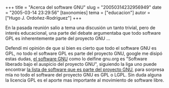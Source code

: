 +++
title = "Acerca del software GNU"
slug = "20050314232956949"
date = "2005-03-14 23:29:56"
[taxonomies]
tema = ["educacion"]
autor = ["Hugo J. Ordoñez-Rodriguez"]
+++

En la pasada reunión salio a tema una discusión un tanto trivial, pero
de interés educacional, una parte del debate argumentaba que todo
software GPL es inherentemente parte del proyecto GNU ...  
  
Defendí mi opinión de que si bien es cierto que todo el software GNU es
GPL, no todo el software GPL es parte del proyecto GNU, google me disipó
estas dudas, [el software
GNU](http://www.gnu.org/philosophy/categories.html#GNUsoftware) como lo
deifine gnu.org es "Software liberado bajo el auspicio del proyecto
GNU", siguiendo la liga uno puede encontrar [la lista de software que es
parte del proyecto GNU](http://directory.fsf.org/GNU/), para sorpresa
mía no todo el software del proyecto GNU es GPL o LGPL. Sin duda alguna
la licencia GPL es el aporte mas importante al movimiento de software
libre.


